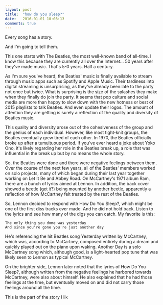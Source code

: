 ```yaml
---
layout: post
title:  "how do you sleep?"
date:   2016-01-01 10:03:13
comments: true
---
```


<!-- Many songs tell a story. Some stories tell of making songs. Bob Dylan wrote a lot of songs that were poems. Some of his poems were songs. Every song has a story.  -->

Every song has a story. 

And I'm going to tell them.

This one starts with The Beatles, the most well-known band of all-time. I know this because they are currently all over the Internet... 50 years after they've made music. That's 5-0 years. Half a century.

As I'm sure you've heard, the Beatles' music is finally available to stream through music apps such as Spotify and Apple Music. Their tardiness into digital streaming is unsurprising, as they've already been late to the party not once but twice. What is surprising is the size of the splashes they make when they finally do join the party. It seems that pop culture and social media are more than happy to slow down with the new hotness or best of 2015 playlists to talk Beatles. And even update their logos. The amount of attention they are getting is surely a reflection of the quality and diversity of Beatles music. 

This quality and diversity arose out of the cohesiveness of the group and the genius of each individual. However, like most tight-knit groups, the Beatles eventually grew tired of each other. In 1970, the Beatles officially broke up after a tumultuous period. If you've ever heard a joke about Yoko Ono, it's likely regarding her role in the Beatles break up, a role that was influential in the break up but by no means the whole story. 

So, the Beatles were done and there were negative feelings between them. Over the course of the next few years, all of the Beatles' members worked on solo projects, many of which began during their last year together working on Let It Be and Abbey Road. On McCartney's 1971 album Ram, there are a bunch of lyrics aimed at Lennon. In addition, the back cover showed a beetle (get it?) being mounted by another beetle, apparently a reflection of how McCartney felt treated by the rest of the Beatles.

So, Lennon decided to respond with How Do You Sleep?, which might be one of the first diss tracks ever made. And he did not hold back. Listen to the lyrics and see how many of the digs you can catch. My favorite is this:

```
The only thing you done was yesterday
And since you're gone you're just another day
```

He's referencing the hit Beatles song Yesterday written by McCartney, which was, according to McCartney, composed entirely during a dream and quickly played out on the piano upon waking. Another Day is a solo McCartney song which, although good, is a light-hearted pop tune that was likely seen to Lennon as typical McCartney.

On the brighter side, Lennon later noted that the lyrics of How Do You Sleep?, although written from the negative feelings he harbored towards McCartney, were also about himself. He also explained that he had those feelings at the time, but eventually moved on and did not carry those feelings around all the time.

This is the part of the story I lik 
